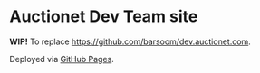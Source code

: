 # Auctionet Dev Team site

**WIP!** To replace <https://github.com/barsoom/dev.auctionet.com>.

Deployed via [GitHub Pages](https://pages.github.com/).
